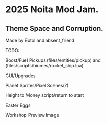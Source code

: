 # 2025 Noita Mod Jam.

## Theme Space and Corruption.
Made by Extol and absent_friend

TODO:

Boost/Fuel Pickups (files/entities/pickup) and (files/scripts/biomes/rocket_ship.lua)

GUI/Upgrades

Planet Sprites/Pixel Scenes(?)

Height to Money script/return to start

Easter Eggs

Workshop Preview Image
